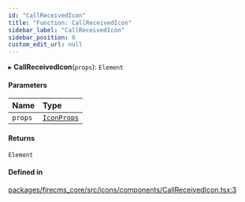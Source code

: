 ```yaml
---
id: "CallReceivedIcon"
title: "Function: CallReceivedIcon"
sidebar_label: "CallReceivedIcon"
sidebar_position: 0
custom_edit_url: null
---
```


▸ **CallReceivedIcon**(`props`): `Element`

#### Parameters

| Name | Type |
| :------ | :------ |
| `props` | [`IconProps`](../types/IconProps.md) |

#### Returns

`Element`

#### Defined in

[packages/firecms_core/src/icons/components/CallReceivedIcon.tsx:3](https://github.com/FireCMSco/firecms/blob/d45f3739/packages/firecms_core/src/icons/components/CallReceivedIcon.tsx#L3)
